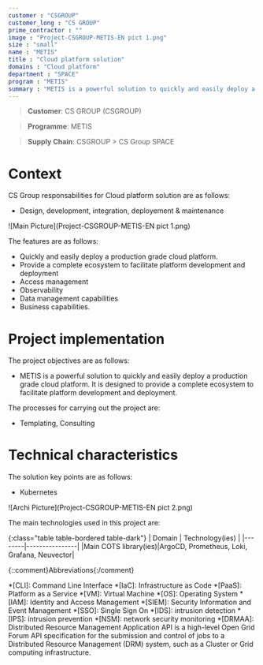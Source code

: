 ```yaml
---
customer : "CSGROUP"
customer_long : "CS GROUP"
prime_contractor : ""
image : "Project-CSGROUP-METIS-EN pict 1.png"
size : "small"
name : "METIS"
title : "Cloud platform solution"
domains : "Cloud platform"
department : "SPACE"
program : "METIS"
summary : "METIS is a powerful solution to quickly and easily deploy a production grade cloud platform. It is designed to provide a complete ecosystem to facilitate platform development and deployment."
---
```


> __Customer__\: CS GROUP (CSGROUP)

> __Programme__\: METIS

> __Supply Chain__\: CSGROUP >  CS Group SPACE


# Context


CS Group responsabilities for Cloud platform solution are as follows:
* Design, development, integration, deployement & maintenance

![Main Picture](Project-CSGROUP-METIS-EN pict 1.png)

The features are as follows:
* Quickly and easily deploy a production grade cloud platform. 
* Provide a complete ecosystem to facilitate platform development and deployment 
* Access management
* Observability
* Data management capabilities
* Business capabilities.

# Project implementation

The project objectives are as follows:
* METIS is a powerful solution to quickly and easily deploy a production grade cloud platform. It is designed to provide a complete ecosystem to facilitate platform development and deployment.

The processes for carrying out the project are:
* Templating, Consulting

# Technical characteristics

The solution key points are as follows:
* Kubernetes

![Archi Picture](Project-CSGROUP-METIS-EN pict 2.png)

The main technologies used in this project are:

{:class="table table-bordered table-dark"}
| Domain | Technology(ies) |
|--------|----------------|
|Main COTS library(ies)|ArgoCD, Prometheus, Loki, Grafana, Neuvector|



{::comment}Abbreviations{:/comment}

*[CLI]: Command Line Interface
*[IaC]: Infrastructure as Code
*[PaaS]: Platform as a Service
*[VM]: Virtual Machine
*[OS]: Operating System
*[IAM]: Identity and Access Management
*[SIEM]: Security Information and Event Management
*[SSO]: Single Sign On
*[IDS]: intrusion detection
*[IPS]: intrusion prevention
*[NSM]: network security monitoring
*[DRMAA]: Distributed Resource Management Application API is a high-level Open Grid Forum API specification for the submission and control of jobs to a Distributed Resource Management (DRM) system, such as a Cluster or Grid computing infrastructure.
